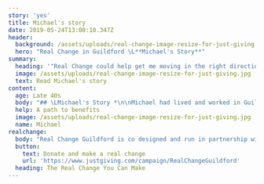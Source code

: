 ```yaml
---
story: 'yes'
title: Michael's story
date: 2019-05-24T13:00:10.347Z
header:
  background: /assets/uploads/real-change-image-resize-for-just-giving.jpg
  hero: "Real Change in Guildford \L**Michael's Story**"
summary:
  heading: '"Real Change could help get me moving in the right direction"'
  image: /assets/uploads/real-change-image-resize-for-just-giving.jpg
  text: Read Michael's story
content:
  age: Late 40s
  body: "## \LMichael's Story *\n\nMichael had lived and worked in Guildford all his life. 2 years ago Michael, was made redundant from his job where he had been working for the past 18 months. previous to this Michael, worked in the same job for 15 years but left to further develop his career in engineering.  Michael, struggled to find alternative employment and slowly he felt his life spiral out of control. the only option available to Michael, was to access welfare benefits, however even this door closed on him as the ID he had, expired 6 months ago, and without correct ID, he was unable to claim. Michael had no money to renew his ID, he was using food banks regularly so he could feed himself whilst his debts continued to rise as he was unable to pay for utilities and other associated living costs. \n\nSadly, Michael eventually lost his home and ended up rough sleeping in Farnham, as he was too ashamed to rough sleep in Guildford. Michael’s self-esteem reduced day by day, he had no respect for himself and had lost hope that his situation would ever change. Things became too much for Michael and after a failed attempt to take his life, he was finally picked up by the mental health team and diagnosed with severe depression and anxiety. Michael was assigned a mental health worker who applied for funding from local charity’s  so that Michael’s ID can be renewed. Once completed, Michael was  referred to a local homeless hostel in Guildford which was the glimmer of hope he had been looking for so long!"
  help: A path to benefits
  image: /assets/uploads/real-change-image-resize-for-just-giving.jpg
  name: Michael
realchange:
  body: "Real Change Guildford is co designed and run in partnership with experts by experience, like Michael. Real Change Guildford is a campaign to end homelessness in the borough by preventing homelessness in the first place. Michael’s homelessness could have been prevented for the sake of £100 to fund his ID applications for a new birth certificate and passport, this would have released his entitlement to welfare benefits and kept him going whilst he looked for new employment. Real Change Guildford is here to ensure no one becomes homeless for the sake of a few pounds and for those that are currently homeless, Real Change can support people to exit the streets through practical support, be it by providing rent in advance, white goods, or some respite to clear your head, some new shoes, a kettle, or even a  brand new bed!\n\nReal Change is a community approach owned by the community and committed to ending and preventing homeless, there’s so much we can do to help, your little change and make a big change, a real change for Guildford. \r\n\n\r\n\nHelp us to save lives by changing lives, come and get involved!"
  button:
    text: Donate and make a real change
    url: 'https://www.justgiving.com/campaign/RealChangeGuildford'
  heading: The Real Change You Can Make
---
```


